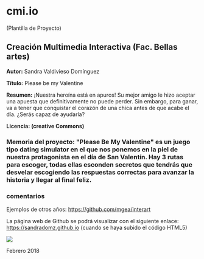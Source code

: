 # cmi.io

(Plantilla de Proyecto) 

## Creación Multimedia Interactiva (Fac. Bellas artes)

**Autor:** Sandra Valdivieso Domínguez

**Título:** Please be my Valentine

**Resumen:** ¡Nuestra heroína está en apuros! Su mejor amigo le hizo aceptar una apuesta que definitivamente no puede perder. Sin embargo, para ganar, va a tener que conquistar el corazón de una chica antes de que acabe el día. ¿Serás capaz de ayudarla?

**Licencia: (creative Commons)**


### Memoria del proyecto: "Please Be My Valentine" es un juego tipo dating simulator en el que nos ponemos en la piel de nuestra protagonista en el día de San Valentín. Hay 3 rutas para escoger, todas ellas esconden secretos que tendrás que desvelar escogiendo las respuestas correctas para avanzar la historia y llegar al final feliz.








### comentarios

Ejemplos de otros años: https://github.com/mgea/interart 

La página web de Github se podrá visualizar con el siguiente enlace: https://sandradomz.github.io (cuando se haya subido el código HTML5) 


![](https://upload.wikimedia.org/wikipedia/commons/thumb/6/62/CC-BY-SA-Andere_Wikis_%28v%29.svg/200px-CC-BY-SA-Andere_Wikis_%28v%29.svg.png)



Febrero 2018
